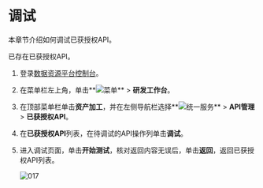 # 调试

本章节介绍如何调试已获授权API。

已存在已获授权API。

1.  登录[数据资源平台控制台](https://dataq.console.aliyun.com)。

2.  在菜单栏左上角，单击**![菜单](https://static-aliyun-doc.oss-accelerate.aliyuncs.com/assets/img/zh-CN/6504337061/p188771.png)** \> **研发工作台**。

3.  在顶部菜单栏单击**资产加工**，并在左侧导航栏选择**![统一服务](https://static-aliyun-doc.oss-accelerate.aliyuncs.com/assets/img/zh-CN/0702579161/p268584.png)** \> **API管理** \> **已获授权API**。

4.  在**已获授权API**列表，在待调试的API操作列单击**调试**。

5.  进入调试页面，单击**开始测试**，核对返回内容无误后，单击**返回**，返回已获授权API列表。

    ![017](https://static-aliyun-doc.oss-accelerate.aliyuncs.com/assets/img/zh-CN/7948033261/p282046.png)



